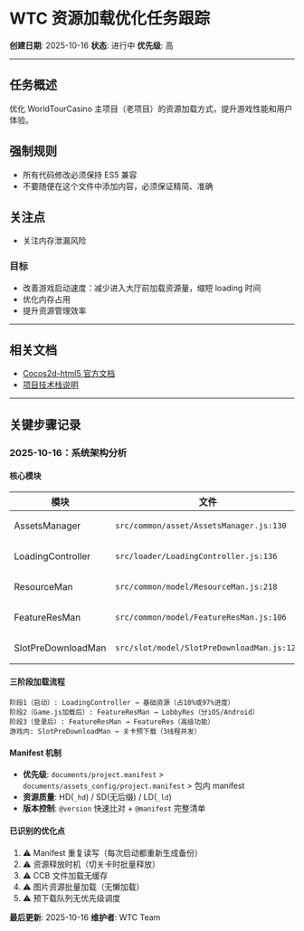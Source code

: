 # WTC 资源加载优化任务跟踪

**创建日期**: 2025-10-16
**状态**: 进行中
**优先级**: 高

---
## 任务概述
优化 WorldTourCasino 主项目（老项目）的资源加载方式，提升游戏性能和用户体验。

## 强制规则
- 所有代码修改必须保持 ES5 兼容
- 不要随便在这个文件中添加内容，必须保证精简、准确

## 关注点
- 关注内存泄漏风险

### 目标

- 改善游戏启动速度：减少进入大厅前加载资源量，缩短 loading 时间
- 优化内存占用
- 提升资源管理效率

---

## 相关文档

- [Cocos2d-html5 官方文档](https://docs.cocos2d-x.org/cocos2d-x/v3/zh/)
- [项目技术栈说明](/../技术文档)

---

## 关键步骤记录

### 2025-10-16：系统架构分析

#### 核心模块

| 模块 | 文件 | 职责 |
|-----|------|------|
| AssetsManager | `src/common/asset/AssetsManager.js:130` | JSB 资源下载、版本比对、失败重试 |
| LoadingController | `src/loader/LoadingController.js:136` | 第1阶段加载入口、manifest 刷新 |
| ResourceMan | `src/common/model/ResourceMan.js:218` | 关卡资源管理、manifest 生成 |
| FeatureResMan | `src/common/model/FeatureResMan.js:106` | 分阶段加载调度（LobbyRes/FeatureRes） |
| SlotPreDownloadMan | `src/slot/model/SlotPreDownloadMan.js:120` | 关卡预下载队列（最多3线程） |

#### 三阶段加载流程

```
阶段1（启动）: LoadingController → 基础资源（占10%或97%进度）
阶段2（Game.js加载后）: FeatureResMan → LobbyRes（分iOS/Android）
阶段3（登录后）: FeatureResMan → FeatureRes（高级功能）
游戏内: SlotPreDownloadMan → 关卡预下载（3线程并发）
```

#### Manifest 机制

- **优先级**: `documents/project.manifest` > `documents/assets_config/project.manifest` > 包内 manifest
- **资源质量**: HD(`_hd`) / SD(无后缀) / LD(`_ld`)
- **版本控制**: `@version` 快速比对 + `@manifest` 完整清单

#### 已识别的优化点

1. ⚠️ Manifest 重复读写（每次启动都重新生成备份）
2. ⚠️ 资源释放时机（切关卡时批量释放）
3. ⚠️ CCB 文件加载无缓存
4. ⚠️ 图片资源批量加载（无懒加载）
5. ⚠️ 预下载队列无优先级调度

**最后更新**: 2025-10-16
**维护者**: WTC Team
